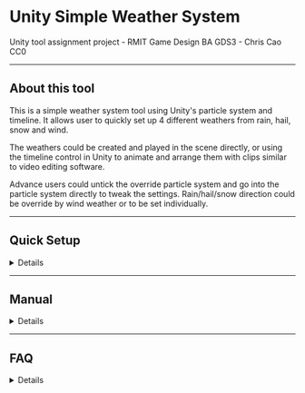 # Unity Simple Weather System
Unity tool assignment project - RMIT Game Design BA GDS3 - Chris Cao
CC0

-------------------------

## About this tool

This is a simple weather system tool using Unity's particle system and timeline. It allows user to quickly set up 4 different weathers from rain, hail, snow and wind. 

The weathers could be created and played in the scene directly, or using the timeline control in Unity to animate and arrange them with clips similar to video editing software.

Advance users could untick the override particle system and go into the particle system directly to tweak the settings. Rain/hail/snow direction could be override by wind weather or to be set individually. 


-------------------------

## Quick Setup
<details>
  
### Importing Tool

![](https://github.com/Chrismicrowave/UnitySimpleWeatherSystem/blob/main/Readme%20Images/QuickStart%20(1).jpg)
![](https://github.com/Chrismicrowave/UnitySimpleWeatherSystem/blob/main/Readme%20Images/QuickStart%20(2).jpg)
![](https://github.com/Chrismicrowave/UnitySimpleWeatherSystem/blob/main/Readme%20Images/QuickStart%20(3).jpg)

### Creating Weather

![](https://github.com/Chrismicrowave/UnitySimpleWeatherSystem/blob/main/Readme%20Images/QuickStart%20(4).jpg)
![](https://github.com/Chrismicrowave/UnitySimpleWeatherSystem/blob/main/Readme%20Images/QuickStart%20(5).jpg)
![](https://github.com/Chrismicrowave/UnitySimpleWeatherSystem/blob/main/Readme%20Images/QuickStart%20(6).jpg)
![](https://github.com/Chrismicrowave/UnitySimpleWeatherSystem/blob/main/Readme%20Images/QuickStart%20(7).jpg)
![](https://github.com/Chrismicrowave/UnitySimpleWeatherSystem/blob/main/Readme%20Images/QuickStart%20(8).jpg)
![](https://github.com/Chrismicrowave/UnitySimpleWeatherSystem/blob/main/Readme%20Images/QuickStart%20(9).jpg)

### Using Timeline

![](https://github.com/Chrismicrowave/UnitySimpleWeatherSystem/blob/main/Readme%20Images/QuickStart%20(10).jpg)
![](https://github.com/Chrismicrowave/UnitySimpleWeatherSystem/blob/main/Readme%20Images/QuickStart%20(11).jpg)
![](https://github.com/Chrismicrowave/UnitySimpleWeatherSystem/blob/main/Readme%20Images/QuickStart%20(12).jpg)
![](https://github.com/Chrismicrowave/UnitySimpleWeatherSystem/blob/main/Readme%20Images/QuickStart%20(13).jpg)
![](https://github.com/Chrismicrowave/UnitySimpleWeatherSystem/blob/main/Readme%20Images/QuickStart%20(14).jpg)
![](https://github.com/Chrismicrowave/UnitySimpleWeatherSystem/blob/main/Readme%20Images/QuickStart%20(15).jpg)
![](https://github.com/Chrismicrowave/UnitySimpleWeatherSystem/blob/main/Readme%20Images/QuickStart%20(16).jpg)
![](https://github.com/Chrismicrowave/UnitySimpleWeatherSystem/blob/main/Readme%20Images/QuickStart%20(17).jpg)
![](https://github.com/Chrismicrowave/UnitySimpleWeatherSystem/blob/main/Readme%20Images/QuickStart%20(18).jpg)

</details>


-------------------------

## Manual

<details>

### Rain Hail Snow Weather Class
![](https://github.com/Chrismicrowave/UnitySimpleWeatherSystem/blob/main/Readme%20Images/Manual%201.jpg)

### Wind System Class
![](https://github.com/Chrismicrowave/UnitySimpleWeatherSystem/blob/main/Readme%20Images/Manual%202.jpg)

</details>


-------------------------

## FAQ

<details>

- Why the droplet of the rain/ snow/ hail not hitting the ground of my secene?

  You can adjust the 'Droplet Life' parameter in the inspector window and make sure the droplets last till they hit the ground.



- Why is my rain/hail/snow's direction is not override by the wind after I click 'Use Wind System Direction' ?

  Make sure there is a wind weather game object in the scene by clicking 'Create Wind Game Object' in the 'SimpleWeatherSystem' game object. Move and rotate the wind game object to the desired location and direction, untick and tick again to reload the wind direction.



- How do I have the clip keep playing throughout the game?

  Click the 'Play Indefinitely In Game' on the weather class script component in Inspector window.



- How do I have a few different animation sequences?

  You have to create another timeline asset by right click in the project folder window, and go to 'Create > Timeline > Timeline'. And replace the 'Playable' in the 'Playable Director' component in the 'SimpleWeahterSystem' game object.



- Can I drag and drop the weather prefab directly from the project folder?

  Yes but not recommended, there could be naming descripency for the weathers causing wind weather direction referecing not working properly or other bugs.




- How to create track and clip for a new custom weather class?

  This may or may not work for custom class in this simple system, but to create new track and clip in the timeline, you will have to create three classes "track asset, playable behaviour, playable asset", you could copy and modify from exsiting scripts in the script folder for example "WindTrack, WindSystemClipBehaviour, WindSystemClip", and here are the simple explaination of the code:

  ![](https://github.com/Chrismicrowave/UnitySimpleWeatherSystem/blob/main/Readme%20Images/AddNewWeatherToTimeline1.jpg)
  ![](https://github.com/Chrismicrowave/UnitySimpleWeatherSystem/blob/main/Readme%20Images/AddNewWeatherToTimeline2.jpg)
  ![](https://github.com/Chrismicrowave/UnitySimpleWeatherSystem/blob/main/Readme%20Images/AddNewWeatherToTimeline3.jpg)
  
  


</details>
